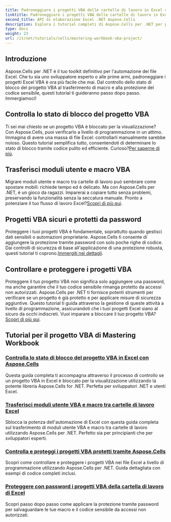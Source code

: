 ```yaml
---
title: Padroneggiare i progetti VBA delle cartelle di lavoro in Excel con Aspose.Cells
linktitle: Padroneggiare i progetti VBA delle cartelle di lavoro in Excel
second_title: API di elaborazione Excel .NET Aspose.Cells
description: Esplora i tutorial completi di Aspose.Cells per .NET per padroneggiare i controlli dello stato di blocco dei progetti VBA di Excel, i trasferimenti di moduli utente e la protezione dei progetti VBA.
type: docs
weight: 23
url: /it/net/tutorials/cells/mastering-workbook-vba-project/
---
```

## Introduzione

Aspose.Cells per .NET è il tuo toolkit definitivo per l'automazione dei file Excel. Che tu sia uno sviluppatore esperto o alle prime armi, padroneggiare i progetti Excel VBA è ora più facile che mai. Dal controllo dello stato di blocco del progetto VBA al trasferimento di macro e alla protezione del codice sensibile, questi tutorial ti guideranno passo dopo passo. Immergiamoci!

## Controlla lo stato di blocco del progetto VBA

Ti sei mai chiesto se un progetto VBA è bloccato per la visualizzazione? Con Aspose.Cells, puoi verificarlo a livello di programmazione in un attimo. Immagina di avere una massa di file Excel: controllarli manualmente sarebbe noioso. Questo tutorial semplifica tutto, consentendoti di determinare lo stato di blocco tramite codice pulito ed efficiente. Curioso?[Per saperne di più](./check-vba-project-lock-status/).

## Trasferisci moduli utente e macro VBA

 Migrare moduli utente e macro tra cartelle di lavoro può sembrare come spostare mobili: richiede tempo ed è delicato. Ma con Aspose.Cells per .NET, è un gioco da ragazzi. Imparerai a copiare tutto senza problemi, preservando la funzionalità senza la seccatura manuale. Pronto a potenziare il tuo flusso di lavoro Excel?[Scopri di più qui](./transfer-vba-user-form-and-macro/).

## Progetti VBA sicuri e protetti da password

 Proteggere i tuoi progetti VBA è fondamentale, soprattutto quando gestisci dati sensibili o automazioni proprietarie. Aspose.Cells ti consente di aggiungere la protezione tramite password con solo poche righe di codice. Dai controlli di sicurezza di base all'applicazione di una protezione robusta, questi tutorial ti coprono.[Immergiti nei dettagli](./password-protect-vba-projects/).

## Controllare e proteggere i progetti VBA

 Proteggere il tuo progetto VBA non significa solo aggiungere una password, ma anche garantire che il tuo codice sensibile rimanga protetto da accessi non autorizzati. Aspose.Cells per .NET ti fornisce potenti strumenti per verificare se un progetto è già protetto e per applicare misure di sicurezza aggiuntive. Questo tutorial ti guida attraverso la gestione di queste attività a livello di programmazione, assicurandoti che i tuoi progetti Excel siano al sicuro da occhi indiscreti. Vuoi imparare a bloccare il tuo progetto VBA?[Scopri di più qui](./check-and-secure-vba-projects-is-protected/).

## Tutorial per il progetto VBA di Mastering Workbook
### [Controlla lo stato di blocco del progetto VBA in Excel con Aspose.Cells](./check-vba-project-lock-status/)
Questa guida completa ti accompagna attraverso il processo di controllo se un progetto VBA in Excel è bloccato per la visualizzazione utilizzando la potente libreria Aspose.Cells for .NET. Perfetta per sviluppatori .NET e utenti Excel.
### [Trasferisci moduli utente VBA e macro tra cartelle di lavoro Excel](./transfer-vba-user-form-and-macro/)
Sblocca la potenza dell'automazione di Excel con questa guida completa sul trasferimento di moduli utente VBA e macro tra cartelle di lavoro utilizzando Aspose.Cells per .NET. Perfetto sia per principianti che per sviluppatori esperti.
### [Controlla e proteggi i progetti VBA protetti tramite Aspose.Cells](./check-and-secure-vba-projects-is-protected/)
Scopri come controllare e proteggere i progetti VBA nei file Excel a livello di programmazione utilizzando Aspose.Cells per .NET. Guida dettagliata con esempi di codice completi inclusi.
### [Proteggere con password i progetti VBA della cartella di lavoro di Excel](./password-protect-vba-projects/)
Scopri passo dopo passo come applicare la protezione tramite password per salvaguardare le tue macro e il codice sensibile da accessi non autorizzati.